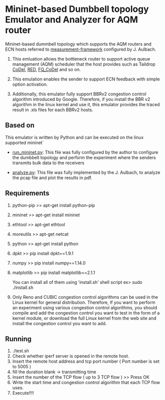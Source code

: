 Mininet-based Dumbbell topology Emulator and Analyzer for AQM router
================================================================================

Mininet-based dummbell topology which supports the AQM routers and ECN hosts
referred to [measurement-framework](https://gitlab.lrz.de/tcp-bbr/measurement-framework) configured by J. Aulbach.

  1) This emluation allows the bottleneck router to support active queue management (AQM) scheduler that the host provides such as Taildrop [CoDel](https://man7.org/linux/man-pages/man8/tc-codel.8.html), [RED](https://man7.org/linux/man-pages/man8/tc-red.8.html), [FQ_CoDel](https://man7.org/linux/man-pages/man8/tc-fq_codel.8.html) and so on.

  2) This emulation enables the sender to support ECN feedback with simple option activation.

  3) Additionally, this emulator fully support BBRv2 congestion control algorithm introduced by Google. Therefore, if you install the BBR v2 algorithm in the linux kernel and use it, this emulator provides the traced result in .xls files for each BBRv2 hosts.


Based on
--------------------------------------------------------------------------------
This emulator is written by Python and can be executed on the linux supported mininet`

- [run_mininet.py](https://github.com/syj5385/bbr_dumbbell/blob/master/run_mininet.py): This file was fully configured by the author to configure the dumbbell topology and perform the experiment where the senders transmits bulk data to the receivers

- [analyze.py](https://github.com/syj5385/bbr_dumbbell/blob/master/analyze.py): This file was fully implemented by the J. Aulbach, to analyze the pcap file and plot the results in pdf. 

Requirements
--------------------------------------------------------------------------------
1) python-pip	>> apt-get install python-pip
2) mininet	>> apt-get install mininet
3) ethtool	>> apt-get ethtool
4) moreutils	>> apt-get netcat
5) python	>> apt-get install python
6) dpkt		>> pip install dpkt==1.9.1
7) numpy	>> pip install numpy==1.14.0
8) matplotlib	>> pip install matplotlib==2.1.1

	You can install all of them using 'install.sh' shell script
	ex>  sudo ./install.sh
	
9) Only Reno and CUBIC congestion control algorithms can be used in the Linux kernel for general distribution. Therefore, If you want to perform an experiment using various congestion control algorithms, you should compile and add the congestion control you want to test in the form of a kernel module, or download the full Linux kernel from the web site and install the congestion control you want to add. 

Running
--------------------------------------------------------------------------------
1) ./test.sh
2) Check whether iperf server is opened in the remote host.
3) Insert the remote host address and tcp port number ( Port number is set to 5005 )
4) fill the duration blank -> transmitting time
5) Insert the number of the TCP flow ( up to 3 TCP flow )   >> Press OK
6) Write the start time and congestion control algorithm that each TCP flow uses.
7) Execute!!!!
